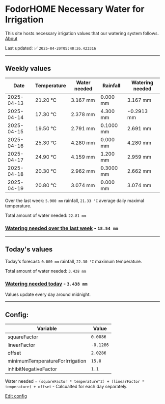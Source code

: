 # FodorHOME Necessary Water for Irrigation

This site hosts necessary irrigation values that our watering system follows. [About](https://github.com/redyau/irrigation)

Last updated: ✅ `2025-04-20T05:40:26.423316`

---

## Weekly values

| Date | Temperature | Water needed | Rainfall | Watering needed |
|-----|-----|-----|-----|-----|
| 2025-04-13 | 21.20 °C | 3.167 mm | 0.000 mm | 3.167 mm |
| 2025-04-14 | 17.30 °C | 2.378 mm | 4.300 mm | -0.2913 mm |
| 2025-04-15 | 19.50 °C | 2.791 mm | 0.1000 mm | 2.691 mm |
| 2025-04-16 | 25.30 °C | 4.280 mm | 0.000 mm | 4.280 mm |
| 2025-04-17 | 24.90 °C | 4.159 mm | 1.200 mm | 2.959 mm |
| 2025-04-18 | 20.30 °C | 2.962 mm | 0.3000 mm | 2.662 mm |
| 2025-04-19 | 20.80 °C | 3.074 mm | 0.000 mm | 3.074 mm |


Over the last week: `5.900 mm` rainfall, `21.33 °C` average daily maximal temperature.

Total amount of water needed: `22.81 mm`

### [Watering needed over the last week](lastweek.txt) - `18.54 mm`

---

## Today's values

Today's forecast: `0.000 mm` rainfall, `22.30 °C` maximum temperature.

Total amount of water needed: `3.438 mm`

### [Watering needed today](today.txt) - `3.438 mm`

Values update every day around midnight.

---

## Config:

| Variable | Value |
|-----|-----|
| squareFactor | `0.0086` |
| linearFactor | `-0.1286` |
| offset | `2.0286` |
| minimumTemperatureForIrrigation | `15.0` |
| inhibitNegativeFactor | `1.1` |

Water needed = `(squareFactor * temperature^2) + (linearFactor * temperature) + offset` - Calcualted for each day separately.

[Edit config](https://github.com/RedyAu/irrigation/edit/main/config.json)
